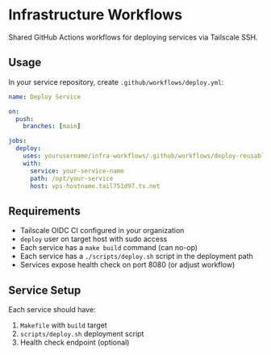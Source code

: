 # Infrastructure Workflows

Shared GitHub Actions workflows for deploying services via Tailscale SSH.

## Usage

In your service repository, create `.github/workflows/deploy.yml`:

```yaml
name: Deploy Service

on:
  push:
    branches: [main]

jobs:
  deploy:
    uses: yourusername/infra-workflows/.github/workflows/deploy-reusable.yml@main
    with:
      service: your-service-name
      path: /opt/your-service
      host: vps-hostname.tail751d97.ts.net
```

## Requirements

- Tailscale OIDC CI configured in your organization
- `deploy` user on target host with sudo access
- Each service has a `make build` command (can no-op)
- Each service has a `./scripts/deploy.sh` script in the deployment path
- Services expose health check on port 8080 (or adjust workflow)

## Service Setup

Each service should have:
1. `Makefile` with `build` target
2. `scripts/deploy.sh` deployment script
3. Health check endpoint (optional)